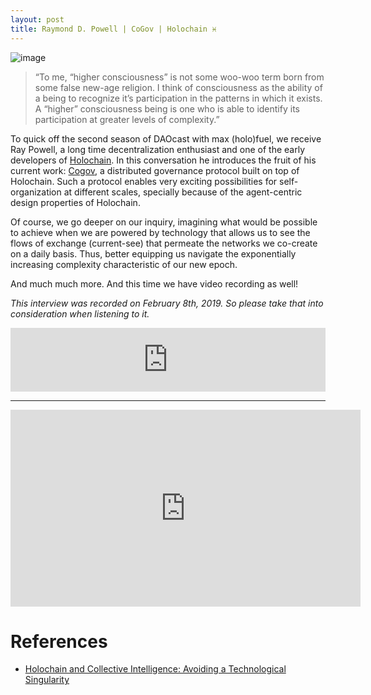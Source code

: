 ```yaml
---
layout: post
title: Raymond D. Powell | CoGov | Holochain ♓
---
```


![image](/assets/images/banners/s02e01.png)

> “To me, “higher consciousness” is not some woo-woo term born from some false new-age religion. I think of consciousness as the ability of a being to recognize it’s participation in the patterns in which it exists. A “higher” consciousness being is one who is able to identify its participation at greater levels of complexity.”

To quick off the second season of DAOcast with max (holo)fuel, we receive Ray Powell, a long time decentralization enthusiast and one of the early developers of [Holochain](https://holochain.org/). In this conversation he introduces the fruit of his current work: [Cogov](http://cogov.tech/), a distributed governance protocol built on top of Holochain. Such a protocol enables very exciting possibilities for self-organization at different scales, specially because of the agent-centric design properties of Holochain.

Of course, we go deeper on our inquiry, imagining what would be possible to achieve when we are powered by technology that allows us to see the flows of exchange (current-see) that permeate the networks we co-create on a daily basis. Thus, better equipping us navigate the exponentially increasing complexity characteristic of our new epoch.

And much much more. And this time we have video recording as well!

*This interview was recorded on February 8th, 2019. So please take that into consideration when listening to it.*

<iframe src="https://anchor.fm/daocast/embed/episodes/Raymond-D--Powell--CoGov--Holochain-e3mrdq" height="102px" width="100%" frameborder="0" scrolling="no"></iframe>

---

<iframe width="560" height="315" src="https://www.youtube.com/embed/4EvVkb4erZE" frameborder="0" allow="accelerometer; autoplay; encrypted-media; gyroscope; picture-in-picture" allowfullscreen></iframe>


# References

- [Holochain and Collective Intelligence: Avoiding a Technological Singularity](https://medium.com/@rayzer42/holochain-and-collective-intelligence-avoiding-a-technological-singularity-ca9d98920e72)
